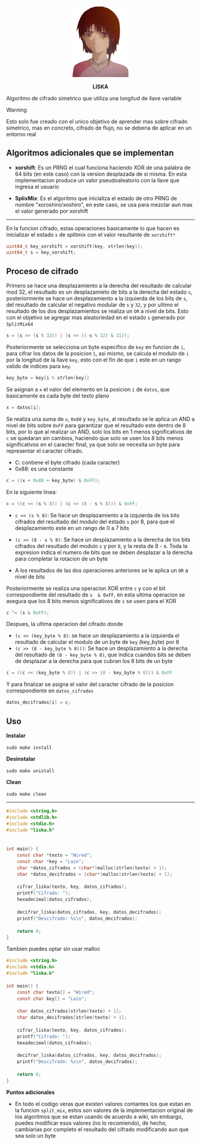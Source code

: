 <p align="center">
  <img src="https://github.com/ic4rta/LISKA/blob/main/assets/lain.png" alt="drawing" width="150"/>
</p>

<bold><p align="center">
  <strong>LISKA</strong>
</p></bold>

Algoritmo de cifrado simetrico que utiliza una longitud de llave variable

> [!WARNING]  
> Esto solo fue creado con el unico objetivo de aprender mas sobre cifrado simetrico, mas en concreto, cifrado de flujo, no se deberia de aplicar en un entorno real

## Algoritmos adicionales que se implementan

- **xorshift**: Es un PRNG el cual funciona haciendo XOR de una palabra de 64 bits (en este caso) con la version desplazada de si misma. En esta implementacion produce un valor pseudoaleatorio con la llave que ingresa el usuario
  
- **SplixMix**: Es el algoritmo que inicializa el estado de otro PRNG de nombre "xoroshiro/xoshiro", en este caso, se usa para mezclar aun mas el valor generado por xorshift

---

En la funcion cifrado, estas operaciones basicamente lo que hacen es inicializar el estado ```s``` de splitmix con el valor resultante de ```xorshift*```

```c
uint64_t key_xorshift = xorshift(key, strlen(key));
uint64_t s = key_xorshift;
```

## Proceso de cifrado

Primero se hace una desplazamiento a la derecha del resultado de calcular mod 32, el resultado es un desplazamieto de bits a la derecha del estado ```s```, posteriormente
se hace un desplazamiento a la izquierda de los bits de ```s```, del resultado de calcular el negativo modular de ```s``` y ```32```, y por ultimo
el resultado de los dos desplazamientos se realiza un ```OR``` a nivel de bits. Esto con el objetivo se agregar mas aleatoriedad en el estado ```s``` generado por ```SplitMix64```

```c
s = (s >> (s % 32)) | (s << ((-s % 32) & 31));
```

Posteriormente se selecciona un byte especifico de ```key``` en funcion de ```i```, para cifrar los datos de la posicion ```ì```, asi mismo, se calcula el modulo de ```i``` por la longitud de la llave ```key```,
esto con el fin de que ```i``` este en un rango valido de indices para ```key```.

```c
key_byte = key[i % strlen(key)]
```
Se asignan a ```x``` el valor del elemento en la posicion ```ì``` de ```datos```, que basicamente es cada byte del texto plano 

```c
x = datos[i];
```

Se realiza una suma de ```x```,  ```0x88``` y ```key_byte```, al resultado se le aplica un AND a nivel de bits sobre ```0xFF``` para garantizar que
el resultado este dentro de 8 bits, por lo que al realizar un AND, solo los bits en 1 menos significativos  de ```c``` se quedaran sin cambios, haciendo que solo se usen los 8 bits menos significativos en el caracter final,
ya que solo se necesita un byte para representar el caracter cifrado.

- C: contiene el byte cifrado (cada caracter)
- 0x88: es una constante

```c
c = ((x + 0x88 + key_byte) & 0xFF);
```

En la siguiente linea:

```c
c = ((c << (s % 8)) | (c >> (8 - s % 8))) & 0xFF;
```

- ```c << (s % 8)```: Se hace un desplazamiento a la izquierda de los bits cifrados del resultado del modulo del estado ```s``` por 8, para que el desplazamiento
este en un rango de 0 a 7 bits

- ```(c >> (8 - s % 8)```: Se hace un desplazamiento a la derecha de los bits cifrados del resultado del modulo ```s``` y por ```8```, y la resta de 8 - s. Toda la expresion
indica el numero de bits que se deben desplazar a la derecha para completar la rotacion de un byte

- A los resultados de las dos operaciones anteriores se le aplica un ```OR``` a nivel de bits

Posteriormente se realiza una operacion XOR entre ```c``` y con el bit correspondiente del resultado de ```s  & 0xFF```, en esta ultima operacion se asegura que
los 8 bits menos significativos de ```s``` se usen para el XOR

```c
c ^= (s & 0xFF);
```


Despues, la ultima operacion del cifrado donde

- ```(c << (key_byte % 8)```: se hace un desplazamiento a la izquierda el resultado de calcular el modulo de un byte de ```key``` (key_byte) por 8
- ```(c >> (8 - key_byte % 8)))```: Se hace un desplazamiento a la derecha del resultado de ```(8 - key_byte % 8)```, que indica cuandos bits se deben de desplazar a la derecha
para que cubran los 8 bits de un byte

```c
c = ((c << (key_byte % 8)) | (c >> (8 - key_byte % 8))) & 0xFF
```

Y para finalizar se asigna el valor del caracter cifrado de la posicion correspondiente en ```datos_cifrados```

```c
datos_decifrados[i] = c;
```

## Uso

**Instalar**

```sudo make install```

**Desinstalar**

```sudo make unistall```

**Clean**

```sudo make clean```


---

```c
#include <string.h>
#include <stdlib.h>
#include <stdio.h>
#include "liska.h"


int main() {
    const char *texto = "Wired";
    const char *key = "Lain";
    char *datos_cifrados = (char*)malloc(strlen(texto) + 1);
    char *datos_decifrados = (char*)malloc(strlen(texto) + 1);

    cifrar_liska(texto, key, datos_cifrados);
    printf("Cifrado: ");
    hexadecimal(datos_cifrados);

    decifrar_liska(datos_cifrados, key, datos_decifrados);
    printf("Descifrado: %s\n", datos_decifrados);

    return 0;
}
```

Tambien puedes optar sin usar malloc

```c
#include <string.h>
#include <stdio.h>
#include "liska.h"

int main() {
    const char texto[] = "Wired";
    const char key[] = "Lain";
    
    char datos_cifrados[strlen(texto) + 1];
    char datos_decifrados[strlen(texto) + 1];

    cifrar_liska(texto, key, datos_cifrados);
    printf("Cifrado: ");
    hexadecimal(datos_cifrados);

    decifrar_liska(datos_cifrados, key, datos_decifrados);
    printf("Descifrado: %s\n", datos_decifrados);

    return 0;
}
```

**Puntos adicionales**

- En todo el codigo veras que existen valores contantes los que estan en la funcion ```split_mix```, estos son valores de la implementacion original de los algoritmos que se estan usando de acuerdo a wiki, sin embargo, puedes modificar esos valores (no lo recomiendo), de hecho, cambiarias por completo el resultado del cifrado modificando aun que sea solo un byte

